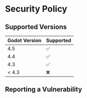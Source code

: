 # Security Policy

## Supported Versions


| Godot Version | Supported          |
| ------- | ------------------ |
| 4.5   | :white_check_mark: |
| 4.4 |    :white_check_mark: |
| 4.3 |  :white_check_mark: |
| < 4.3   | :x:                |

## Reporting a Vulnerability
